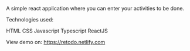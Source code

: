 A simple react application where you can enter your activities to be done.

Technologies used:

HTML
CSS
Javascript
Typescript
ReactJS

View demo on: https://retodo.netlify.com
